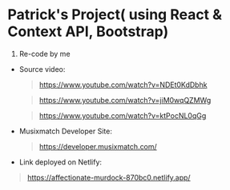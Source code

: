 # Patrick's Project( using React & Context API, Bootstrap)

1. Re-code by me

- Source video:

  > https://www.youtube.com/watch?v=NDEt0KdDbhk

  > https://www.youtube.com/watch?v=jiM0wqQZMWg

  > https://www.youtube.com/watch?v=ktPocNL0qGg

- Musixmatch Developer Site:

  > https://developer.musixmatch.com/

- Link deployed on Netlify:

> https://affectionate-murdock-870bc0.netlify.app/
